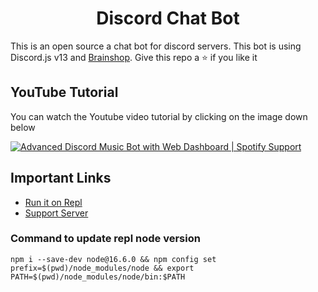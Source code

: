 <h1 align="center">Discord Chat Bot</h1>
<p>This is an open source a chat bot for discord servers. This bot is using Discord.js v13 and <a href="https://brainshop.ai">Brainshop</a>. Give this repo a ⭐ if you like it</p>

## YouTube Tutorial

You can watch the Youtube video tutorial by clicking on the image down below

[![Advanced Discord Music Bot with Web Dashboard | Spotify Support](https://img.youtube.com/vi/dQw4w9WgXcQ/maxresdefault.jpg)](https://youtu.be/dQw4w9WgXcQ)

## Important Links
- [Run it on Repl](https://discord.gg/UAvub8rF6W)
- [Support Server](https://discord.gg/UAvub8rF6W)

### Command to update repl node version 

```
npm i --save-dev node@16.6.0 && npm config set prefix=$(pwd)/node_modules/node && export PATH=$(pwd)/node_modules/node/bin:$PATH
```

